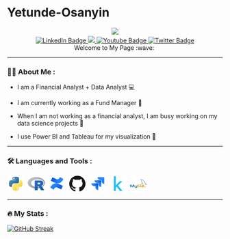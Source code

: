 # Yetunde-Osanyin
<div id="header" align="center">
  <img src="https://media.giphy.com/media/emGDBYPZ2mVrsS1biZ/giphy.gif" width="300"/>
</div>
  <div id="badges" align="center">
  <a href="www.linkedin.com/in/yetunde-o-2b9b3568">
    <img src="https://img.shields.io/badge/LinkedIn-blue?style=for-the-badge&logo=linkedin&logoColor=white" alt="LinkedIn Badge"/>
    <a href="https://www.kaggle.com/yetiosa">
    <img src="https://img.shields.io/badge/Kaggle-white?style=for-the-badge&logo=Kaggle&logoColor=white%22%20alt=%22Kaggle%20Badge"/>
  </a>
   </a>
  <a href="your-youtube-URL">
    <img src="https://img.shields.io/badge/YouTube-red?style=for-the-badge&logo=youtube&logoColor=white" alt="Youtube Badge"/>
  </a>
  <a href="your-twitter-URL">
    <img src="https://img.shields.io/badge/Twitter-blue?style=for-the-badge&logo=twitter&logoColor=white" alt="Twitter Badge"/>
  </a>
</div>



<div id="badges" align="center">
Welcome to My Page :wave:
<img src="https://komarev.com/ghpvc/?username=YetiOsa&style=flat-square&color=blue" alt=""/> 
</div>



---
### :woman_technologist: About Me :

- I am a Financial Analyst + Data Analyst :computer:

- I am currently working as a Fund Manager :briefcase:

- When I am not working as a financial analyst, I am busy working on my data science projects :open_file_folder:

- I use Power BI and Tableau for my visualization :toolbox:

---

### :hammer_and_wrench: Languages and Tools :

<div>
  <img src="https://github.com/devicons/devicon/blob/master/icons/python/python-original.svg" alt="Python" width="40" height="40"/>&nbsp;
  <img src="https://github.com/devicons/devicon/blob/master/icons/r/r-original.svg" alt="R" width="40" height="40"/>&nbsp;
  <img src="https://github.com/devicons/devicon/blob/master/icons/confluence/confluence-original.svg" title="Confluence" alt="Confluence" width="40" height="40"/>&nbsp;
  <img src="https://github.com/devicons/devicon/blob/master/icons/github/github-original.svg" title="Github" alt="Github" width="40" height="40"/>&nbsp;
  <img src="https://github.com/devicons/devicon/blob/master/icons/jira/jira-original.svg" title="Jira" alt="Jira" width="40" height="40"/>&nbsp;
  <img src="https://github.com/devicons/devicon/blob/master/icons/kaggle/kaggle-original.svg" title="Kaggle" alt="Kaggle" width="40" height="40"/>&nbsp;
  <img src="https://github.com/devicons/devicon/blob/master/icons/mysql/mysql-original-wordmark.svg" title="MySQL"  alt="MySQL" width="40" height="40"/>&nbsp;
  
</div>

---

### :fire: My Stats :
[![GitHub Streak](http://github-readme-streak-stats.herokuapp.com?user=YetiOsa&theme=dark&background=000000)](https://git.io/streak-stats)
